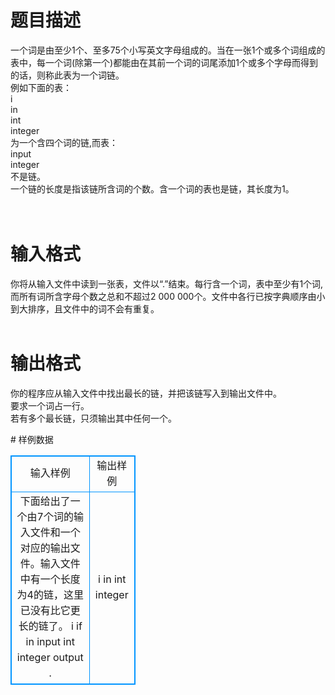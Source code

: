 # 

 
 # 题目描述 
<p>
一个词是由至少1个、至多75个小写英文字母组成的。当在一张1个或多个词组成的表中，每一个词(除第一个)都能由在其前一个词的词尾添加1个或多个字母而得到的话，则称此表为一个词链。 <br>例如下面的表： <br>i <br>in <br>int <br>integer <br>为一个含四个词的链,而表： <br>input <br>integer <br>不是链。 <br>一个链的长度是指该链所含词的个数。含一个词的表也是链，其长度为1。 <br><br><br></p> 

 
 # 输入格式 
<p>
你将从输入文件中读到一张表，文件以“.”结束。每行含一个词，表中至少有1个词,而所有词所含字母个数之总和不超过2 000 000个。文件中各行已按字典顺序由小到大排序，且文件中的词不会有重复。<br><br></p> 

 
 # 输出格式 
<p>
你的程序应从输入文件中找出最长的链，并把该链写入到输出文件中。 <br>要求一个词占一行。 <br>若有多个最长链，只须输出其中任何一个。</p> 
# 样例数据
<style>
        table,table tr th, table tr td { border:1px solid #0094ff; }
        table { width: 200px; min-height: 25px; line-height: 25px; text-align: center; border-collapse: collapse;}   
    </style>
<table>
	<tr>
		<td>输入样例</td>
		<td>输出样例</td>
	</tr>
<tr><td>下面给出了一个由7个词的输入文件和一个对应的输出文件。输入文件中有一个长度为4的链，这里已没有比它更长的链了。
i
if 
in
input
int
integer
output
.

</td><td>i
in
int
integer
</td></tr></table>
